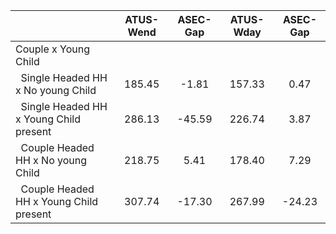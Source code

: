 
|                      |    ATUS-Wend |     ASEC-Gap |    ATUS-Wday |     ASEC-Gap |
| -------------------- | :----------: | :----------: | :----------: | :----------: |
| Couple x Young Child |              |              |              |              |
| &nbsp;&nbsp;Single Headed HH x No young Child |       185.45 |        -1.81 |       157.33 |         0.47 |
| &nbsp;&nbsp;Single Headed HH x Young Child present |       286.13 |       -45.59 |       226.74 |         3.87 |
| &nbsp;&nbsp;Couple Headed HH x No young Child |       218.75 |         5.41 |       178.40 |         7.29 |
| &nbsp;&nbsp;Couple Headed HH x Young Child present |       307.74 |       -17.30 |       267.99 |       -24.23 |

